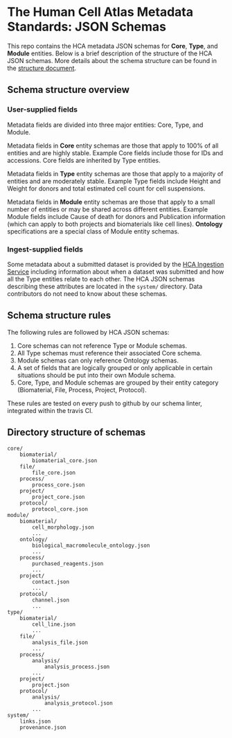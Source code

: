 # The Human Cell Atlas Metadata Standards: JSON Schemas

This repo contains the HCA metadata JSON schemas for **Core**, **Type**, and **Module** entities. Below is a brief description of the structure of the HCA JSON schemas. More details about the schema structure can be found in the [structure document](../docs/structure.md).

## Schema structure overview

### User-supplied fields

Metadata fields are divided into three major entities: Core, Type, and Module.

Metadata fields in **Core** entity schemas are those that apply to 100% of all entities and are highly stable. Example Core fields include those for IDs and accessions. Core fields are inherited by Type entities.

Metadata fields in **Type** entity schemas are those that apply to a majority of entities and are moderately stable. Example Type fields include Height and Weight for donors and total estimated cell count for cell suspensions. 

Metadata fields in **Module** entity schemas are those that apply to a small number of entities or may be shared across different entities. Example Module fields include Cause of death for donors and Publication information (which can apply to both projects and biomaterials like cell lines). **Ontology** specifications are a special class of Module entity schemas.

### Ingest-supplied fields

Some metadata about a submitted dataset is provided by the [HCA Ingestion Service](https://github.com/HumanCellAtlas/ingest-central) including information about when a dataset was submitted and how all the Type entities relate to each other. The HCA JSON schemas describing these attributes are located in the `system/` directory. Data contributors do not need to know about these schemas.

## Schema structure rules

The following rules are followed by HCA JSON schemas:

1. Core schemas can not reference Type or Module schemas.
1. All Type schemas must reference their associated Core schema.
1. Module schemas can only reference Ontology schemas.
1. A set of fields that are logically grouped or only applicable in certain situations should be put into their own Module schema.
1. Core, Type, and Module schemas are grouped by their entity category (Biomaterial, File, Process, Project, Protocol).

These rules are tested on every push to github by our schema linter, integrated within the travis CI.

## Directory structure of schemas

```
core/
    biomaterial/
        biomaterial_core.json 
    file/
        file_core.json
    process/
        process_core.json
    project/
        project_core.json
    protocol/ 
        protocol_core.json
module/
    biomaterial/
        cell_morphology.json
        ...
    ontology/ 
        biological_macromolecule_ontology.json
        ...
    process/ 
        purchased_reagents.json
        ...                
    project/
        contact.json
        ...
    protocol/ 
        channel.json
        ...  
type/
    biomaterial/
        cell_line.json
        ...
    file/
        analysis_file.json
        ...
    process/
        analysis/ 
            analysis_process.json
        ...
    project/ 
        project.json
    protocol/ 
        analysis/
            analysis_protocol.json
        ...
system/
    links.json
    provenance.json 
```
